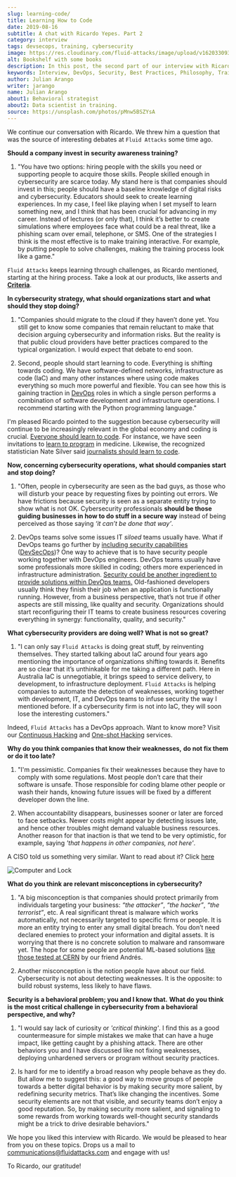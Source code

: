 ```yaml
---
slug: learning-code/
title: Learning How to Code
date: 2019-08-16
subtitle: A chat with Ricardo Yepes. Part 2
category: interview
tags: devsecops, training, cybersecurity
image: https://res.cloudinary.com/fluid-attacks/image/upload/v1620330932/blog/learning-code/cover_xsymsp.webp
alt: Bookshelf with some books
description: In this post, the second part of our interview with Ricardo Yepes, we address topics such as cybersecurity, academic research, a learning platform, and more.
keywords: Interview, DevOps, Security, Best Practices, Philosophy, Training, Ethical Hacking, Pentesting
author: Julian Arango
writer: jarango
name: Julian Arango
about1: Behavioral strategist
about2: Data scientist in training.
source: https://unsplash.com/photos/pMnw5BSZYsA
---
```


<div class ="blog-questions">

We continue our conversation with Ricardo. We threw him a question that
was the source of interesting debates at `Fluid Attacks` some time ago.

**Should a company invest in security awareness training?**

1. "You have two options: hiring people with the skills you need or
    supporting people to acquire those skills. People skilled enough in
    cybersecurity are scarce today. My stand here is that companies
    should invest in this; people should have a baseline knowledge of
    digital risks and cybersecurity. Educators should seek to create
    learning experiences. In my case, I feel like playing when I set
    myself to learn something new, and I think that has been crucial for
    advancing in my career. Instead of lectures (or only that), I think
    it’s better to create simulations where employees face what could be
    a real threat, like a phishing scam over email, telephone, or SMS.
    One of the strategies I think is the most effective is to make
    training interactive. For example, by putting people to solve
    challenges, making the training process look like a game."

`Fluid Attacks` keeps learning through challenges, as Ricardo mentioned,
starting at the hiring process. Take a look at our products, like
asserts and [**Criteria**](https://docs.fluidattacks.com/criteria/).

**In cybersecurity strategy, what should organizations start** **and
what should they stop doing?**

1. "Companies should migrate to the cloud if they haven’t done yet. You
    still get to know some companies that remain reluctant to make that
    decision arguing cybersecurity and information risks. But the
    reality is that public cloud providers have better practices
    compared to the typical organization. I would expect that debate to
    end soon.

2. Second, people should start learning to code. Everything is shifting
   towards coding. We have software-defined networks, infrastructure as
   code (IaC) and many other instances where using code makes
   everything so much more powerful and flexible. You can see how this
   is gaining traction in [DevOps](../devops-concept/) roles
   in which a single person performs a combination of software development
   and infrastructure operations.
   I recommend starting with the Python programming language."

I'm pleased Ricardo pointed to the suggestion because cybersecurity will
continue to be increasingly relevant in the global economy and coding is
crucial. [Everyone should learn to
code](https://www.inc.com/andrew-medal/everyone-on-the-planet-should-learn-to-code-heres-why-and-how.html).
For instance, we have seen invitations to [learn to
program](https://thenewmedic.com/why-how-learn-to-code/) in medicine.
Likewise, the recognized statistician Nate Silver said [journalists
should learn to code](https://www.geekwire.com/2014/nate-silver/).

**Now, concerning cybersecurity operations,** **what should companies
start and stop doing?**

1. "Often, people in cybersecurity are seen as the bad guys, as those
    who will disturb your peace by requesting fixes by pointing out
    errors. We have frictions because security is seen as a separate
    entity trying to show what is not OK. Cybersecurity professionals
    **should be those guiding businesses in how to do stuff in a secure
    way** instead of being perceived as those saying *‘it can’t be done
    that way’*.

2. DevOps teams solve some issues IT *siloed* teams usually have.
   What if DevOps teams go further
   by [including security capabilities](../devsecops-concept/)
   ([DevSecOps](../../solutions/devsecops/))?
   One way to achieve that is to have security people
   working together with DevOps engineers.
   DevOps teams usually
   have some professionals more skilled in coding; others more
   experienced in infrastructure administration. [Security could be
   another ingredient to provide solutions within DevOps
   teams.](https://www.redhat.com/en/topics/devops/what-is-devsecops)
   Old-fashioned developers usually think they finish their job when an
   application is functionally running. However, from a business
   perspective, that’s not true if other aspects are still missing,
   like quality and security. Organizations should start reconfiguring
   their IT teams to create business resources covering everything in
   synergy: functionality, quality, and security."

**What cybersecurity providers are doing well? What is not so great?**

1. "I can only say `Fluid Attacks` is doing great stuff, by reinventing
    themselves. They started talking about IaC around four years ago
    mentioning the importance of organizations shifting towards it.
    Benefits are so clear that it’s unthinkable for me taking a
    different path. Here in Australia IaC is unnegotiable, it brings
    speed to service delivery, to development, to infrastructure
    deployment. `Fluid Attacks` is helping companies to automate the
    detection of weaknesses, working together with development, IT,
    and DevOps teams to infuse security the way I mentioned before. If
    a cybersecurity firm is not into IaC, they will soon lose the
    interesting customers."

Indeed, `Fluid Attacks` has a DevOps approach. Want to know more?
Visit our [Continuous Hacking](../../services/continuous-hacking/) and
[One-shot Hacking](../../services/one-shot-hacking/) services.

**Why do you think companies that know their weaknesses,** **do not fix
them or do it too late?**

1. "I'm pessimistic. Companies fix their weaknesses because they have
    to comply with some regulations. Most people don’t care that their
    software is unsafe. Those responsible for coding blame other people
    or wash their hands, knowing future issues will be fixed by a
    different developer down the line.

2. When accountability disappears, businesses sooner or later are
    forced to face setbacks. Newer costs might appear by detecting
    issues late, and hence other troubles might demand valuable business
    resources. Another reason for that inaction is that we tend to be
    very optimistic, for example, saying *'that happens in other
    companies, not here'*.

A CISO told us something very similar. Want to read about it? Click
[here](../sensible-cybersecurity/)

<div class="imgblock">

![Computer and Lock](https://res.cloudinary.com/fluid-attacks/image/upload/v1620330932/blog/learning-code/pc-lock_qtjvi0.webp)

</div>

**What do you think are relevant misconceptions in cybersecurity?**

1. "A big misconception is that companies should protect primarily from
   individuals targeting your business: *“the attacker”*, *“the
   hacker”*, *“the terrorist”*, etc. A real significant threat is
   malware which works automatically, not necessarily targeted to
   specific firms or people. It is more an entity trying to enter any
   small digital breach. You don’t need declared enemies to protect
   your information and digital assets. It is worrying that there is no
   concrete solution to malware and ransomware yet. The hope for some
   people are potential ML-based solutions [like those tested at
   CERN](../hack-cern/) by our friend Andrés.

2. Another misconception is the notion people have about our field.
   Cybersecurity is not about detecting weaknesses. It is the opposite:
   to build robust systems, less likely to have flaws.

**Security is a behavioral problem; you and I know that.** **What do you
think is the most critical challenge in cybersecurity** **from a
behavioral perspective, and why?**

1. "I would say lack of curiosity or *'critical thinking'*. I find this
    as a good countermeasure for simple mistakes we make that can have a
    huge impact, like getting caught by a phishing attack. There are
    other behaviors you and I have discussed like not fixing weaknesses,
    deploying unhardened servers or program without security practices.

2. Is hard for me to identify a broad reason why people behave as they
    do. But allow me to suggest this: a good way to move groups of
    people towards a better digital behavior is by making security more
    salient, by redefining security metrics. That’s like changing the
    incentives. Some security elements are not that visible, and
    security teams don’t enjoy a good reputation. So, by making security
    more salient, and signaling to some rewards from working towards
    well-thought security standards might be a trick to drive desirable
    behaviors."

We hope you liked this interview with Ricardo. We would be pleased to
hear from you on these topics. Drops us a mail to
<communications@fluidattacks.com> and engage with us\!

To Ricardo, our gratitude\!

</div>

